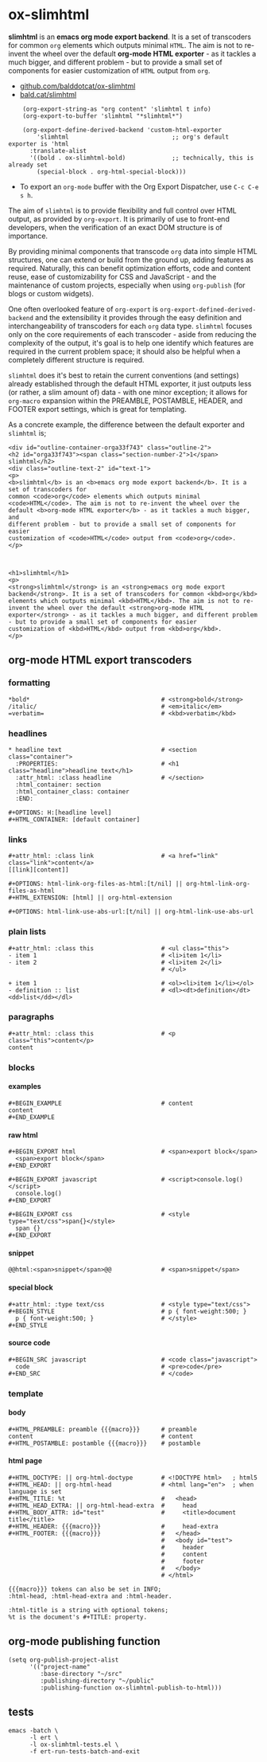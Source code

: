 # ox-slimhtml

**slimhtml** is an **emacs org mode export backend**. It is a set of transcoders for
common `org` elements which outputs minimal `HTML`. The aim is not to re-invent the
wheel over the default **org-mode HTML exporter** - as it tackles a much bigger, and
different problem - but to provide a small set of components for easier
customization of `HTML` output from `org`.

-   [github.com/balddotcat/ox-slimhtml](https://github.com/balddotcat/ox-slimhtml)
-   [bald.cat/slimhtml](http://bald.cat/slimhtml)

```
    (org-export-string-as "org content" 'slimhtml t info)
    (org-export-to-buffer 'slimhtml "*slimhtml*")

    (org-export-define-derived-backend 'custom-html-exporter
        'slimhtml                             ;; org's default exporter is 'html
      :translate-alist
      '((bold . ox-slimhtml-bold)             ;; technically, this is already set
        (special-block . org-html-special-block)))
```
-   To export an `org-mode` buffer with the Org Export Dispatcher, use `C-c C-e s h`.

The aim of `slimhtml` is to provide flexibility and full control over HTML output,
as provided by `org-export`. It is primarily of use to front-end developers, when
the verification of an exact DOM structure is of importance.

By providing minimal components that transcode `org` data into simple HTML
structures, one can extend or build from the ground up, adding features as required.
Naturally, this can benefit optimization efforts, code and content reuse, ease of
customizability for CSS and JavaScript - and the maintenance of custom projects,
especially when using `org-publish` (for blogs or custom widgets).

One often overlooked feature of `org-export` is `org-export-defined-derived-backend`
and the extensibility it provides through the easy definition and interchangeability
of transcoders for each `org` data type. `slimhtml` focuses only on the core
requirements of each transcoder - aside from reducing the complexity of the output,
it's goal is to help one identify which features are required in the current problem
space; it should also be helpful when a completely different structure is required.

`slimhtml` does it's best to retain the current conventions (and settings) already
established through the default HTML exporter, it just outputs less (or rather, a
slim amount of) data - with one minor exception; it allows for `org-macro` expansion
within the PREAMBLE, POSTAMBLE, HEADER, and FOOTER export settings, which is great
for templating.

As a concrete example, the difference between the default exporter and `slimhtml` is;


    <div id="outline-container-orga33f743" class="outline-2">
    <h2 id="orga33f743"><span class="section-number-2">1</span> slimhtml</h2>
    <div class="outline-text-2" id="text-1">
    <p>
    <b>slimhtml</b> is an <b>emacs org mode export backend</b>. It is a set of transcoders for
    common <code>org</code> elements which outputs minimal <code>HTML</code>. The aim is not to re-invent the wheel over the default <b>org-mode HTML exporter</b> - as it tackles a much bigger, and
    different problem - but to provide a small set of components for easier
    customization of <code>HTML</code> output from <code>org</code>.
    </p>



    <h1>slimhtml</h1>
    <p>
    <strong>slimhtml</strong> is an <strong>emacs org mode export backend</strong>. It is a set of transcoders for common <kbd>org</kbd> elements which outputs minimal <kbd>HTML</kbd>. The aim is not to re-invent the wheel over the default <strong>org-mode HTML exporter</strong> - as it tackles a much bigger, and different problem - but to provide a small set of components for easier
    customization of <kbd>HTML</kbd> output from <kbd>org</kbd>.
    </p>



## org-mode HTML export transcoders


### formatting

    *bold*                                     # <strong>bold</strong>
    /italic/                                   # <em>italic</em>
    =verbatim=                                 # <kbd>verbatim</kbd>


### headlines

    * headline text                            # <section class="container">
      :PROPERTIES:                             # <h1 class="headline">headline text</h1>
      :attr_html: :class headline              # </section>
      :html_container: section
      :html_container_class: container
      :END:

    #+OPTIONS: H:[headline level]
    #+HTML_CONTAINER: [default container]


### links

    #+attr_html: :class link                   # <a href="link" class="link">content</a>
    [[link][content]]

    #+OPTIONS: html-link-org-files-as-html:[t/nil] || org-html-link-org-files-as-html
    #+HTML_EXTENSION: [html] || org-html-extension

    #+OPTIONS: html-link-use-abs-url:[t/nil] || org-html-link-use-abs-url


### plain lists

    #+attr_html: :class this                   # <ul class="this">
    - item 1                                   # <li>item 1</li>
    - item 2                                   # <li>item 2</li>
                                               # </ul>

    + item 1                                   # <ol><li>item 1</li></ol>
    - definition :: list                       # <dl><dt>definition</dt><dd>list</dd></dl>


### paragraphs

    #+attr_html: :class this                   # <p class="this">content</p>
    content


### blocks


#### examples

    #+BEGIN_EXAMPLE                            # content
    content
    #+END_EXAMPLE


#### raw html

    #+BEGIN_EXPORT html                        # <span>export block</span>
      <span>export block</span>
    #+END_EXPORT

    #+BEGIN_EXPORT javascript                  # <script>console.log()</script>
      console.log()
    #+END_EXPORT

    #+BEGIN_EXPORT css                         # <style type="text/css">span{}</style>
      span {}
    #+END_EXPORT


#### snippet

    @@html:<span>snippet</span>@@              # <span>snippet</span>


#### special block

    #+attr_html: :type text/css                # <style type="text/css">
    #+BEGIN_STYLE                              # p { font-weight:500; }
      p { font-weight:500; }                   # </style>
    #+END_STYLE


#### source code

    #+BEGIN_SRC javascript                     # <code class="javascript">
      code                                     # <pre>code</pre>
    #+END_SRC                                  # </code>


### template


#### body

    #+HTML_PREAMBLE: preamble {{{macro}}}      # preamble
    content                                    # content
    #+HTML_POSTAMBLE: postamble {{{macro}}}    # postamble


#### html page

    #+HTML_DOCTYPE: || org-html-doctype        # <!DOCTYPE html>   ; html5
    #+HTML_HEAD: || org-html-head              # <html lang="en">  ; when language is set
    #+HTML_TITLE: %t                           #   <head>
    #+HTML_HEAD_EXTRA: || org-html-head-extra  #     head
    #+HTML_BODY_ATTR: id="test"                #     <title>document title</title>
    #+HTML_HEADER: {{{macro}}}                 #     head-extra
    #+HTML_FOOTER: {{{macro}}}                 #   </head>
                                               #   <body id="test">
                                               #     header
                                               #     content
                                               #     footer
                                               #   </body>
                                               # </html>

    {{{macro}}} tokens can also be set in INFO;
    :html-head, :html-head-extra and :html-header.

    :html-title is a string with optional tokens;
    %t is the document's #+TITLE: property.


## org-mode publishing function

    (setq org-publish-project-alist
          '(("project-name"
             :base-directory "~/src"
             :publishing-directory "~/public"
             :publishing-function ox-slimhtml-publish-to-html)))


## tests

    emacs -batch \
          -l ert \
          -l ox-slimhtml-tests.el \
          -f ert-run-tests-batch-and-exit
